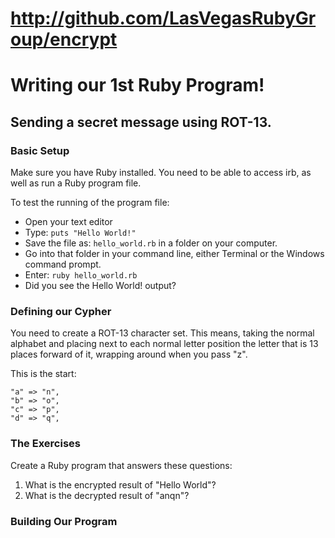 # http://github.com/LasVegasRubyGroup/encrypt

# Writing our 1st Ruby Program!

## Sending a secret message using ROT-13.

### Basic Setup

Make sure you have Ruby installed. You need to be able to access irb, as well as run a Ruby program file.

To test the running of the program file:

* Open your text editor
* Type: ```puts "Hello World!"```
* Save the file as: ```hello_world.rb``` in a folder on your computer.
* Go into that folder in your command line, either Terminal or the Windows command prompt.
* Enter: ```ruby hello_world.rb```
* Did you see the Hello World! output?

### Defining our Cypher

You need to create a ROT-13 character set. This means, taking the normal alphabet and placing next to each normal letter position the letter that is 13 places forward of it, wrapping around when you pass "z".

This is the start:

    "a" => "n",
    "b" => "o",
    "c" => "p",
    "d" => "q",

### The Exercises

Create a Ruby program that answers these questions:

1. What is the encrypted result of "Hello World"?
2. What is the decrypted result of "anqn"?

### Building Our Program

